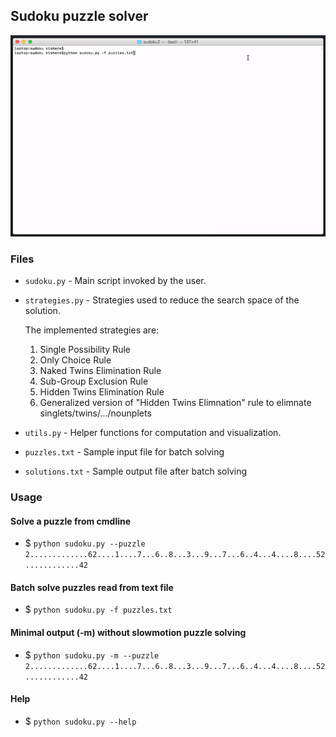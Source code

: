 
## Sudoku puzzle solver
![demo.gif](https://github.com/kishorepv/Sudoku/blob/master/demo.gif)

### Files

* `sudoku.py` - Main script invoked by the user.
* `strategies.py` - Strategies used to reduce the search space of the solution.  

  The implemented strategies are:
   1. Single Possibility Rule  
   2. Only Choice Rule  
   3. Naked Twins Elimination Rule  
   4. Sub-Group Exclusion Rule  
   5. Hidden Twins Elimination Rule  
   6. Generalized version of "Hidden Twins Elimnation" rule to elimnate singlets/twins/.../nounplets

* `utils.py` - Helper functions for computation and visualization.
* `puzzles.txt` - Sample input file for batch solving
* `solutions.txt` - Sample output file after batch solving


### Usage
#### Solve a puzzle from cmdline
* $ `python sudoku.py --puzzle 2.............62....1....7...6..8...3...9...7...6..4...4....8....52............42`
#### Batch solve puzzles read from text file
* $ `python sudoku.py -f puzzles.txt`
#### Minimal output (-m) without slowmotion puzzle solving 
* $ `python sudoku.py -m --puzzle 2.............62....1....7...6..8...3...9...7...6..4...4....8....52............42`
#### Help
* $ `python sudoku.py --help`
